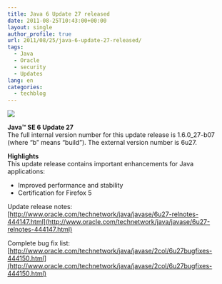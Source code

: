 ```yaml
---
title: Java 6 Update 27 released
date: 2011-08-25T10:43:00+00:00
layout: single
author_profile: true
url: 2011/08/25/java-6-update-27-released/
tags:
  - Java
  - Oracle
  - security
  - Updates
lang: en
categories: 
  - techblog
---
```

[![](http://1.bp.blogspot.com/-sesfTOPXLsg/TlYgLtdj4nI/AAAAAAAAD_I/ATInAlXLwqU/s200/Java.jpg)](http://1.bp.blogspot.com/-sesfTOPXLsg/TlYgLtdj4nI/AAAAAAAAD_I/ATInAlXLwqU/s1600/Java.jpg)

**Java™ SE 6 Update 27**  
The full internal version number for this update release is 1.6.0_27-b07 (where “b” means “build”). The external version number is 6u27.

  
**Highlights**  
This update release contains important enhancements for Java applications:

*   Improved performance and stability
*   Certification for Firefox 5

  
Update release notes: [http://www.oracle.com/technetwork/java/javase/6u27-relnotes-444147.html](http://www.oracle.com/technetwork/java/javase/6u27-relnotes-444147.html)

Complete bug fix list: [http://www.oracle.com/technetwork/java/javase/2col/6u27bugfixes-444150.html](http://www.oracle.com/technetwork/java/javase/2col/6u27bugfixes-444150.html)